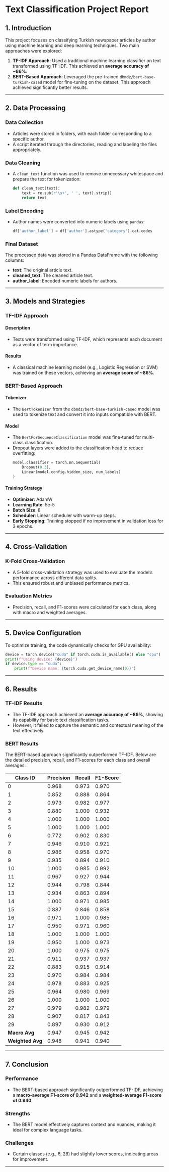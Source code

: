 
# Text Classification Project Report

## 1. Introduction
This project focuses on classifying Turkish newspaper articles by author using machine learning and deep learning techniques. Two main approaches were explored:

1. **TF-IDF Approach**: Used a traditional machine learning classifier on text transformed using TF-IDF. This achieved an **average accuracy of ~86%**.
2. **BERT-Based Approach**: Leveraged the pre-trained `dbmdz/bert-base-turkish-cased` model for fine-tuning on the dataset. This approach achieved significantly better results.

---

## 2. Data Processing

### Data Collection
- Articles were stored in folders, with each folder corresponding to a specific author.
- A script iterated through the directories, reading and labeling the files appropriately.

### Data Cleaning
- A `clean_text` function was used to remove unnecessary whitespace and prepare the text for tokenization:
  ```python
  def clean_text(text):
      text = re.sub(r'\s+', ' ', text).strip()
      return text
  ```

### Label Encoding
- Author names were converted into numeric labels using `pandas`:
  ```python
  df['author_label'] = df['author'].astype('category').cat.codes
  ```

### Final Dataset
The processed data was stored in a Pandas DataFrame with the following columns:
- **text**: The original article text.
- **cleaned_text**: The cleaned article text.
- **author_label**: Encoded numeric labels for authors.

---

## 3. Models and Strategies

### TF-IDF Approach
#### Description
- Texts were transformed using TF-IDF, which represents each document as a vector of term importance.

#### Results
- A classical machine learning model (e.g., Logistic Regression or SVM) was trained on these vectors, achieving an **average score of ~86%**.

### BERT-Based Approach
#### Tokenizer
- The `BertTokenizer` from the `dbmdz/bert-base-turkish-cased` model was used to tokenize text and convert it into inputs compatible with BERT.

#### Model
- The `BertForSequenceClassification` model was fine-tuned for multi-class classification.
- Dropout layers were added to the classification head to reduce overfitting:
  ```python
  model.classifier = torch.nn.Sequential(
      Dropout(0.3),
      Linear(model.config.hidden_size, num_labels)
  )
  ```

#### Training Strategy
- **Optimizer**: AdamW
- **Learning Rate**: 5e-5
- **Batch Size**: 8
- **Scheduler**: Linear scheduler with warm-up steps.
- **Early Stopping**: Training stopped if no improvement in validation loss for 3 epochs.

---

## 4. Cross-Validation

### K-Fold Cross-Validation
- A 5-fold cross-validation strategy was used to evaluate the model’s performance across different data splits.
- This ensured robust and unbiased performance metrics.

### Evaluation Metrics
- Precision, recall, and F1-scores were calculated for each class, along with macro and weighted averages.

---

## 5. Device Configuration

To optimize training, the code dynamically checks for GPU availability:
```python
device = torch.device("cuda" if torch.cuda.is_available() else "cpu")
print(f"Using device: {device}")
if device.type == "cuda":
    print(f"Device name: {torch.cuda.get_device_name(0)}")
```

---

## 6. Results

### TF-IDF Results
- The TF-IDF approach achieved an **average accuracy of ~86%**, showing its capability for basic text classification tasks.
- However, it failed to capture the semantic and contextual meaning of the text effectively.

### BERT Results
The BERT-based approach significantly outperformed TF-IDF. Below are the detailed precision, recall, and F1-scores for each class and overall averages:

| Class ID           | Precision | Recall | F1-Score |
|---------------------|-----------|--------|----------|
| 0                  | 0.968     | 0.973  | 0.970    |
| 1                  | 0.852     | 0.888  | 0.864    |
| 2                  | 0.973     | 0.982  | 0.977    |
| 3                  | 0.880     | 1.000  | 0.932    |
| 4                  | 1.000     | 1.000  | 1.000    |
| 5                  | 1.000     | 1.000  | 1.000    |
| 6                  | 0.772     | 0.902  | 0.830    |
| 7                  | 0.946     | 0.910  | 0.921    |
| 8                  | 0.986     | 0.958  | 0.970    |
| 9                  | 0.935     | 0.894  | 0.910    |
| 10                 | 1.000     | 0.985  | 0.992    |
| 11                 | 0.967     | 0.927  | 0.944    |
| 12                 | 0.944     | 0.798  | 0.844    |
| 13                 | 0.934     | 0.863  | 0.894    |
| 14                 | 1.000     | 0.971  | 0.985    |
| 15                 | 0.887     | 0.846  | 0.858    |
| 16                 | 0.971     | 1.000  | 0.985    |
| 17                 | 0.950     | 0.971  | 0.960    |
| 18                 | 1.000     | 1.000  | 1.000    |
| 19                 | 0.950     | 1.000  | 0.973    |
| 20                 | 1.000     | 0.975  | 0.975    |
| 21                 | 0.911     | 0.937  | 0.937    |
| 22                 | 0.883     | 0.915  | 0.914    |
| 23                 | 0.970     | 0.984  | 0.984    |
| 24                 | 0.978     | 0.883  | 0.925    |
| 25                 | 0.964     | 0.980  | 0.969    |
| 26                 | 1.000     | 1.000  | 1.000    |
| 27                 | 0.979     | 0.982  | 0.979    |
| 28                 | 0.907     | 0.817  | 0.843    |
| 29                 | 0.897     | 0.930  | 0.912    |
| **Macro Avg**      | 0.947     | 0.945  | 0.942    |
| **Weighted Avg**   | 0.948     | 0.941  | 0.940    |

---

## 7. Conclusion

### Performance
- The BERT-based approach significantly outperformed TF-IDF, achieving a **macro-average F1-score of 0.942** and a **weighted-average F1-score of 0.940**.

### Strengths
- The BERT model effectively captures context and nuances, making it ideal for complex language tasks.

### Challenges
- Certain classes (e.g., 6, 28) had slightly lower scores, indicating areas for improvement.

---
